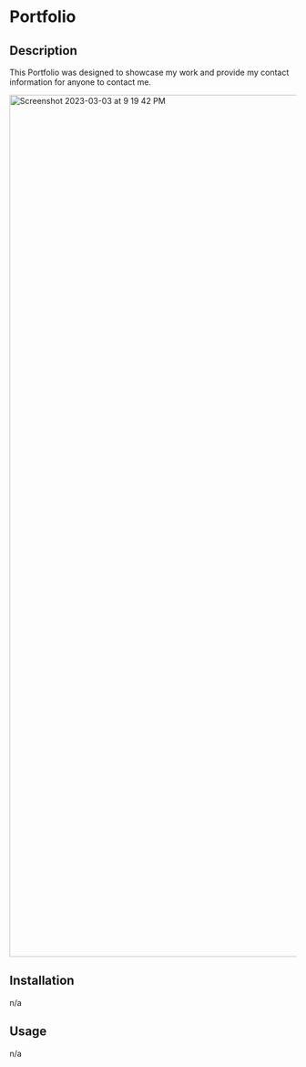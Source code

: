 # Portfolio

## Description

This Portfolio was designed to showcase my work and provide my contact information for anyone to contact me.

<img width="1511" alt="Screenshot 2023-03-03 at 9 19 42 PM" src="https://user-images.githubusercontent.com/119962472/222873296-ece89bbe-3b04-4c0a-bcc0-b78f997ec9fa.png">


## Installation

n/a

## Usage

n/a

